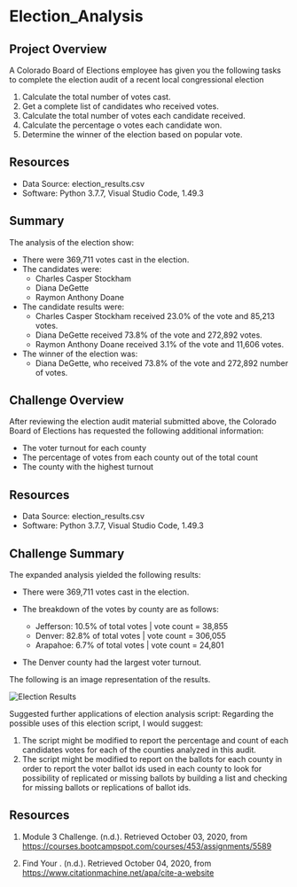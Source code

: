 # Election_Analysis

## Project Overview
A Colorado Board of Elections employee has given you the following tasks to complete the election audit of a recent local congressional election

1. Calculate the total number of votes cast.
2. Get a complete list of candidates who received votes.
3. Calculate the total number of votes each candidate received.
4. Calculate the percentage o votes each candidate won.
5. Determine the winner of the election based on popular vote.

## Resources
- Data Source: election_results.csv
- Software: Python 3.7.7, Visual Studio Code, 1.49.3

## Summary
The analysis of the election show:
- There were 369,711 votes cast in the election.
- The candidates were:
    - Charles Casper Stockham
    - Diana DeGette
    - Raymon Anthony Doane
- The candidate results were:
    - Charles Casper Stockham received 23.0% of the vote and 85,213 votes.
    - Diana DeGette received 73.8% of the vote and 272,892 votes.
    - Raymon Anthony Doane received 3.1% of the vote and 11,606 votes.
- The winner of the election was:
    - Diana DeGette, who received 73.8% of the vote and 272,892 number of votes.

## Challenge Overview
After reviewing the election audit material submitted above, the Colorado Board of Elections has requested the following additional information:

- The voter turnout for each county
- The percentage of votes from each county out of the total count
- The county with the highest turnout

## Resources
- Data Source: election_results.csv
- Software: Python 3.7.7, Visual Studio Code, 1.49.3

## Challenge Summary
The expanded analysis yielded the following results:
- There were 369,711 votes cast in the election.

- The breakdown of the votes by county are as follows:
    - Jefferson: 10.5% of total votes | vote count = 38,855
    - Denver: 82.8% of total votes | vote count = 306,055
    - Arapahoe: 6.7% of total votes | vote count = 24,801
    
- The Denver county had the largest voter turnout.

The following is an image representation of the results.

![Election Results]()

Suggested further applications of election analysis script:
Regarding the possible uses of this election script, I would suggest:

1. The script might be modified to report the percentage and count of each candidates votes for each of the counties analyzed in this audit.
2. The script might be modified to report on the ballots for each county in order to report the voter ballot ids used in each county to look for possibility of replicated or missing ballots by building a list and checking for missing ballots or replications of ballot ids.

## Resources

1. Module 3 Challenge. (n.d.). Retrieved October 03, 2020, 
from https://courses.bootcampspot.com/courses/453/assignments/5589

2. Find Your&nbsp;. (n.d.). Retrieved October 04, 2020, 
from https://www.citationmachine.net/apa/cite-a-website
